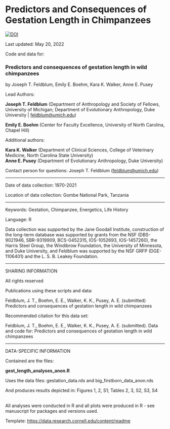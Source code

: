 # Predictors and Consequences of Gestation Length in Chimpanzees

[![DOI](https://zenodo.org/badge/408659648.svg)](https://zenodo.org/badge/latestdoi/408659648)


Last updated: May 20, 2022

Code and data for:  

### Predictors and consequences of gestation length in wild chimpanzees

by Joseph T. Feldblum, Emily E. Boehm, Kara K. Walker, Anne E. Pusey

Lead Authors:

**Joseph T. Feldblum** (Department of Anthropology and Society of Fellows, University of Michigan; Department of Evolutionary Anthropology, Duke University | feldblum@umich.edu)

**Emily E. Boehm** (Center for Faculty Excellence, University of North Carolina, Chapel Hill)

Additional authors: 

**Kara K. Walker** (Department of Clinical Sciences, College of Veterinary Medicine,  North Carolina State University)\
**Anne E. Pusey** (Department of Evolutionary Anthropology, Duke University)

Contact person for questions: Joseph T. Feldblum (feldblum@umich.edu)

<hr/> 

Date of data collection: 1970-2021

Location of data collection: Gombe National Park, Tanzania

<hr/> 

Keywords:  Gestation, Chimpanzee, Energetics, Life History

Language: R

Data collection was supported by the Jane Goodall Institute, construction of the long-term database was supported by grants from the NSF (DBS-9021946, SBR-9319909, BCS-0452315, IOS-1052693, IOS-1457260), the Harris Steel Group, the Windibrow Foundation, the University of Minnesota, and Duke University, and Feldblum was supported by the NSF GRFP (DGE-1106401) and the L. S. B. Leakey Foundation.

<hr/> 

SHARING INFORMATION

All rights reserved

Publications using these scripts and data:  

Feldblum, J. T., Boehm, E. E., Walker, K. K., Pusey, A. E. (submitted) Predictors and consequences of gestation length in wild chimpanzees

Recommended citation for this data set: 

Feldblum, J. T., Boehm, E. E., Walker, K. K., Pusey, A. E. (submitted). Data and code for: Predictors and consequences of gestation length in wild chimpanzees

<hr/> 

DATA-SPECIFIC INFORMATION

Contained are the files:

**gest_length_analyses_anon.R**

Uses the data files: gestation_data.rds and big_firstborn_data_anon.rds

And produces results depicted in: Figures 1, 2, S1; Tables 2, 3, S2, S3, S4


\
All analyses were conducted in R and all plots were produced in R - see manuscript for packages and versions used. 

Template: https://data.research.cornell.edu/content/readme
